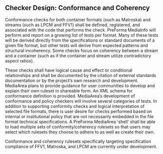 ## Checker Design: Conformance and Coherency

Conformance checks for both container formats (such as Matroska) and streams (such as LPCM and FFV1) shall be defined, registered, and associated with the code that performs the check. PreForma MediaInfo will perform and report on a growing list of tests per format. Many of these tests will be derived directly from the specifications or standard documents of a given file format, but other tests will derive from expected patterns and structural incoherency. Some checks focus on coherency between a stream and a container (such as if the container and stream utilize contradictory aspect ratios).

These checks shall have logical cause and effect or conditional relationships and shall be documented by the citation of external standards documentation or by the project’s own research and development. MediaArea plans to provide guidance for user communities to develop and explain their own ruleset in shareable form. An XML schema for conformance definition is provided. MediaArea’s development of conformance and policy checkers will involve several categories of tests. In addition to supporting conformity checks and logical interpretation of selected file formats, there is user desire for checks performed based on internal or institutional policy that are not necessarily embedded in the file format technical specifications. A PreForma MediaArea 'shell' shall be able to load multiple sets of conformity/coherency rulesets so that users may select which rulesets they choose to adhere to as well as create their own.

Conformance and coherency rulesets specifically targeting specification compliance of FFV1, Matroska, and LPCM are currently under development.
